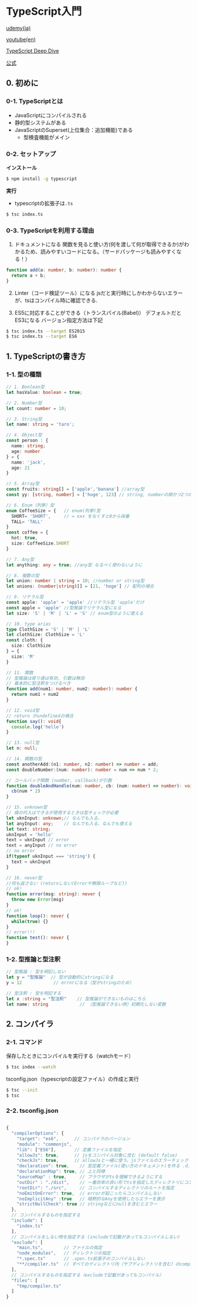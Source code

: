 # TypeScript入門 

[udemy(ja)](https://www.udemy.com/course/typescript-complete/)

[youtube(en)](https://www.youtube.com/watch?v=BwuLxPH8IDs)

[TypeScript Deep Dive](https://typescript-jp.gitbook.io/deep-dive/)

[公式](https://www.typescriptlang.org/)

## 0. 初めに
### 0-1. TypeScriptとは
- JavaScriptにコンパイルされる
- 静的型システムがある
- JavaScriptのSuperset(上位集合：追加機能)である
  - 型検査機能がメイン

### 0-2. セットアップ
**インストール**
```bash
$ npm install -g typescript
```

**実行**
- typescriptの拡張子は`.ts`
```bash
$ tsc index.ts
```

### 0-3. TypeScriptを利用する理由
1. ドキュメントになる
関数を見ると使い方(何を渡して何が取得できるか)がわかるため、読みやすいコードになる。（サードパッケージも読みやすくなる！）
```ts
function add(a: number, b: number): number {
  return a + b;
}
```
2. Linter（コード検証ツール）になる
jsだと実行時にしかわからないエラーが、tsはコンパイル時に確認できる.  
  
3. ES5に対応することができる（トランスパイル(Babel)）
デフォルトだとES3になる
バージョン指定方法は下記
```bash
$ tsc index.ts --target ES2015
$ tsc index.ts --target ES6
```

## 1. TypeScriptの書き方

### 1-1. 型の種類
```ts
// 1. Boolean型
let hasValue: boolean = true; 

// 2. Number型
let count: number = 10;       

// 3. String型
let name: string = 'taro';    

// 4. Object型
const person : {
  name: string;
  age: number
} = {
  name: 'jack',
  age: 21
}

// 5. Array型
const fruits: string[] = ['apple','banana'] //array型
const yy: [string, number] = ['hoge', 123] // string, numberの順かつ2つの場合のみ通す

// 6. Enum（列挙）型
enum CoffeeSize = {   // enum(列挙)型
  SHORT= 'SHORT',     // = xxx をなくすと0から採番
  TALL= 'TALL'
}
const coffee = { 
  hot: true,
  size: CoffeeSize.SHORT
}

// 7. Any型
let anything: any = true; //any型 なるべく使わないように

// 8. 複数の型
let union: number | string = 10; //number or string型
let unions: (number|string)[] = [21, 'hoge'] // 配列の場合

// 9. リテラル型
const apple: 'apple' = 'apple' //リテラル型 'apple'だけ
const apple = 'apple' //型推論でリテラル型になる
let size: 'S' | 'M' | 'L' = 'S' // enum型のように使える

// 10. type arias
type ClothSize = 'S' | 'M' | 'L'
let clothSize: ClothSize = 'L'
const cloth: {
  size: ClothSize
} = {
  size: 'M'
}

// 11. 関数
// 型推論は戻り値は有効, 引数は無効
// 基本的に型注釈をつけるべき
function add(num1: number, num2: number): number {
  return num1 + num2
}

// 12. void型
// return がundefinedの場合
function say(): void{
  console.log('hello')
}

// 13. null型
let n: null;

// 14. 関数の型
const anotherAdd:(n1: number, n2: number) => number = add;
const doubleNumber:(num: number): number = num => num * 2;

// コールバック関数 (number, callback)が引数
function doubleAndHandle(num: number, cb: (num: number) => number): void {
  cb(num * 2)
}

// 15. unknown型
// 値の代入はできるが使用するときは型チェックが必要
let uknInput: unknown;// なんでも入る、
let anyInput: any;    // なんでも入る、なんでも使える
let text: string;
uknInput = 'hello'
text = uknInput // error
text = anyInput // no error
// no error
if(typeof uknInput === 'string') {
  text = uknInput
}

// 16. never型
//何も返さない (returnしない(Errorや無限ループなど))
// ok!
function error(msg: string): never {
  throw new Error(msg)
}
// ok!
function loop(): never {
  while(true) {}
}
// error!!! 
function test(): never {
}


```

### 1-2. 型推論と型注釈
```ts
// 型推論 : 型を明記しない
let y = "型推論"  // 型が自動的にstringになる
y = 12            // errorになる（型がstringのため）

// 型注釈 : 型を明記する
let x :string = "型注釈"    // 型推論ができないものはこちら                
let name: string            // （型推論できない例）初期化しない変数
```

## 2. コンパイラ
### 2-1. コマンド
保存したときにコンパイルを実行する（watchモード）
```bash
$ tsc index --watch
```

tsconfig.json（typescriptの設定ファイル）の作成と実行
```bash
$ tsc --init
$ tsc
```

### 2-2. tsconfig.json
```js

{
  "compilerOptions": {
    "target": "es6",      // コンパイラのバージョン
    "module": "commonjs",
    "lib": ["ES6"],       // 定義ファイルを指定 
    "allowJs": true,      // jsをコンパイル対象に含む (default false)
    "checkJs": true,      // allowJsと一緒に使う。jsファイルのエラーチェック
    "declaration": true,    // 型定義ファイル(使い方のドキュメント)を作る .d.ts
    "declarationMap": true, // 上と同様
    "sourceMap" : true,     // ブラウザがtsを理解できるようにする
    "outDir" : "./dist",    // 一番効率の良い形でtsを指定したディレクトリにコンパイル
    "rootDir": "./src",     // コンパイルするディレクトリのルートを指定
    "noEmitOnError": true,  // errorが起こったらコンパイルしない
    "noImplicitAny" :true   // 暗黙的なAnyを使用したらエラーを表示
    "strictNullCheck": true // stringなどにnullを含むとエラー     
  },
  // コンパイルするものを指定する
  "include": [
    "index.ts"
  ],
  // コンパイルをしない物を指定する (includeで記載があってもコンパイルしない)
  "exclude": [ 
    "main.ts",        // ファイルの指定
    "node_modules",   // ディレクトリの指定
    "*.spec.ts"       // .spec.ts拡張子のコンパイルしない
    "**/compiler.ts"  // すべてのディレクトリ内（サブディレクトリを含む）のcompiler.tsのコンパイルをしない
  ],
  // コンパイルするものを指定する（excludeで記載があってもコンパイル）
  "files": [
    "tmp/compiler.ts"
  ]
}
```



